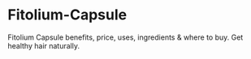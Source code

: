 # Fitolium-Capsule
 Fitolium Capsule benefits, price, uses, ingredients &amp; where to buy. Get healthy hair naturally.
